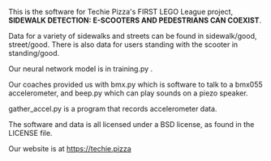 This is the software for Techie Pizza's FIRST LEGO League project, **SIDEWALK DETECTION: E-SCOOTERS AND PEDESTRIANS CAN COEXIST**.

Data for a variety of sidewalks and streets can be found in sidewalk/good, street/good.  There is also data for users standing with the scooter in standing/good.

Our neural network model is in training.py .

Our coaches provided us with bmx.py which is software to talk to a bmx055 accelerometer, and beep.py which can play sounds on a piezo speaker.

gather\_accel.py is a program that records accelerometer data.

The software and data is all licensed under a BSD license, as found in the LICENSE file.

Our website is at https://techie.pizza
